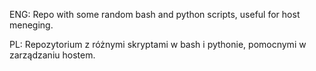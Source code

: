

ENG:
Repo with some random bash and python scripts, useful for host meneging.

PL:
Repozytorium z różnymi skryptami w bash i pythonie, pomocnymi w zarządzaniu hostem.
